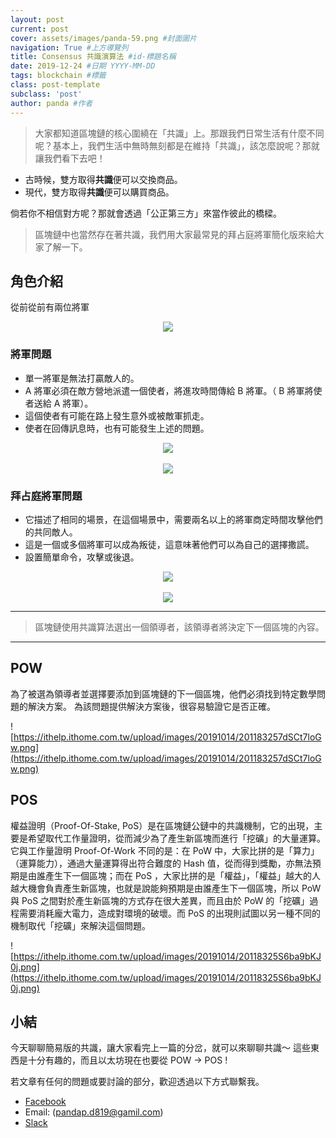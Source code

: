 ```yaml
---
layout: post 
current: post
cover: assets/images/panda-59.png #封面圖片
navigation: True #上方導覽列
title: Consensus 共識演算法 #id-標題名稱
date: 2019-12-24 #日期 YYYY-MM-DD 
tags: blockchain #標籤
class: post-template 
subclass: 'post' 
author: panda #作者 
---
```

> 大家都知道區塊鏈的核心圍繞在「共識」上。那跟我們日常生活有什麼不同呢？基本上，我們生活中無時無刻都是在維持「共識」，該怎麼說呢？那就讓我們看下去吧！

- 古時候，雙方取得**共識**便可以交換商品。
- 現代，雙方取得**共識**便可以購買商品。

倘若你不相信對方呢？那就會透過「公正第三方」來當作彼此的橋樑。

> 區塊鏈中也當然存在著共識，我們用大家最常見的拜占庭將軍簡化版來給大家了解一下。


## 角色介紹

從前從前有兩位將軍

<div align="center">
    <img src="https://i.imgur.com/pBivxBf.png">
</div>


### 將軍問題

- 單一將軍是無法打贏敵人的。
- A 將軍必須在敵方營地派遣一個使者，將進攻時間傳給 B 將軍。（ B 將軍將使者送給 A 將軍）。
- 這個使者有可能在路上發生意外或被敵軍抓走。
- 使者在回傳訊息時，也有可能發生上述的問題。

<div align="center">
    <img src="https://i.imgur.com/lsc2Tsg.png">
</div>

<br>

<div align="center">
    <img src="https://i.imgur.com/lxlLPpj.png">
</div>

### 拜占庭將軍問題

- 它描述了相同的場景，在這個場景中，需要兩名以上的將軍商定時間攻擊他們的共同敵人。
- 這是一個或多個將軍可以成為叛徒，這意味著他們可以為自己的選擇撒謊。
- 設置簡單命令，攻擊或後退。

<div align="center">
    <img src="https://i.imgur.com/QMcBvTq.png">
</div>

<br>

<div align="center">
    <img src="https://i.imgur.com/LQKjx11.png">
</div>

-----


> 區塊鏈使用共識算法選出一個領導者，該領導者將決定下一個區塊的內容。



-----
## POW 


為了被選為領導者並選擇要添加到區塊鏈的下一個區塊，他們必須找到特定數學問題的解決方案。
為該問題提供解決方案後，很容易驗證它是否正確。

![https://ithelp.ithome.com.tw/upload/images/20191014/201183257dSCt7loGw.png](https://ithelp.ithome.com.tw/upload/images/20191014/201183257dSCt7loGw.png)

## POS 

權益證明（Proof-Of-Stake, PoS）是在區塊鏈公鏈中的共識機制，它的出現，主要是希望取代工作量證明，從而減少為了產生新區塊而進行「挖礦」的大量運算。它與工作量證明 Proof-Of-Work 不同的是：在 PoW 中，大家比拼的是「算力」（運算能力），通過大量運算得出符合難度的 Hash 值，從而得到獎勵，亦無法預期是由誰產生下一個區塊；而在 PoS ，大家比拼的是「權益」，「權益」越大的人越大機會負責產生新區塊，也就是說能夠預期是由誰產生下一個區塊，所以 PoW 與 PoS 之間對於產生新區塊的方式存在很大差異，而且由於 PoW 的「挖礦」過程需要消耗龐大電力，造成對環境的破壞。而 PoS 的出現則試圖以另一種不同的機制取代「挖礦」來解決這個問題。

![https://ithelp.ithome.com.tw/upload/images/20191014/20118325S6ba9bKJ0j.png](https://ithelp.ithome.com.tw/upload/images/20191014/20118325S6ba9bKJ0j.png)

## 小結

今天聊聊簡易版的共識，讓大家看完上一篇的分岔，就可以來聊聊共識～
這些東西是十分有趣的，而且以太坊現在也要從 POW -> POS ! 

若文章有任何的問題或要討論的部分，歡迎透過以下方式聯繫我。

- [Facebook](https://www.facebook.com/fzthblockchain) 
- Email: (pandap.d819@gamil.com)
- [Slack](https://join.slack.com/t/fzth/shared_invite/enQtODQxMDQxMjE5MDU4LWJlZGNmZGNmODZiNzE3OWIyYTVjOTZhYjhiMjdlOWY0NGY5OTNjMzA0YTNlMmU2OGZlZTU3NzUzZTdiZTgxNTE)